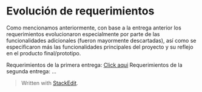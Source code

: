 ﻿# Evolución de requerimientos 
Como mencionamos anteriormente, con base a la entrega anterior los requerimientos evolucionaron especialmente por parte  de las funcionalidades adicionales (fueron mayormente descartadas), así como se especificaron más las funcionalidades principales del proyecto y su reflejo en el producto final/prototipo. 

Requerimientos de la primera entrega: [Click aqui](https://github.com/danivillarino/Equipo2_FIS/blob/Primera-entrega/Requisitos/Tabla%20de%20requerimientos%203.md)
Requerimientos de la segunda entrega: ...



> Written with [StackEdit](https://stackedit.io/).
